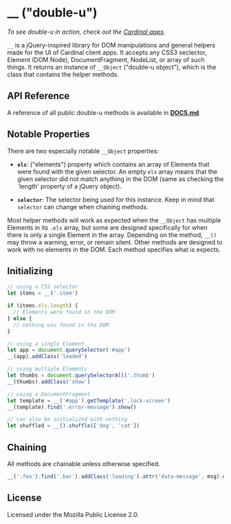 # __ ("double-u")

*To see double-u in action, check out the
[Cardinal apps](https://cardinalapps.xyz).* 

`__` is a jQuery-inspired library for DOM manipulations and general helpers made
for the UI of Cardinal client apps. It accepts any CSS3 seclector, Element (DOM
Node), DocumentFragment, NodeList, or array of such things. It returns an
instance of `__Object` ("double-u object"), which is the class that contains the
helper methods.

## API Reference

A reference of all public double-u methods is available in
**[DOCS.md](DOCS.md)**.

## Notable Properties

There are two especially notable `__Object` properties:

  - **`els`**: ("elements") property which contains an array of Elements that were
    found with the given selector. An empty `els` array means that the given
    selector did not match anything in the DOM (same as checking the `length'
    property of a jQuery object).

  - **`selector`**: The selector being used for this instance. Keep in mind that
    `selector` can change when chaining methods.

Most helper methods will work as expected when the `__Object` has multiple
Elements in its `.els` array, but some are designed specifically for when there
is only a single Element in the array. Depending on the method, `__()` may throw a
warning, error, or remain silent. Other methods are designed to work with no
elements in the DOM. Each method specifies what is expects.

## Initializing

```javascript
// using a CSS selector
let items = __('.item')

if (items.els.length) {
  // Elements were found in the DOM
} else {
  // nothing was found in the DOM
}

// using a single Element
let app = document.querySelector('#app')
__(app).addClass('loaded')

// using multiple Elements
let thumbs = document.querySelectorAll('.thumb')
__(thumbs).addClass('show')

// using a DocumentFragment
let template = __('#app').getTemplate('.lock-screen')
__(template).find('.error-message').show()

// can also be initialized with nothing
let shuffled = __().shuffle(['dog', 'cat'])
```

## Chaining

All methods are chainable unless otherwise specified.

```javascript
__('.foo').find('.bar').addClass('loading').attr('data-message', msg).each((el) => {})
```

## License

Licensed under the Mozilla Public License 2.0.